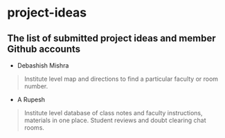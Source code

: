 # project-ideas
## The list of submitted project ideas and member Github accounts


* Debashish Mishra

>Institute level map and directions to find a particular faculty or room number. 

* A Rupesh

>Institute level database of class notes and faculty instructions, materials in one place. Student reviews and doubt clearing chat rooms.


